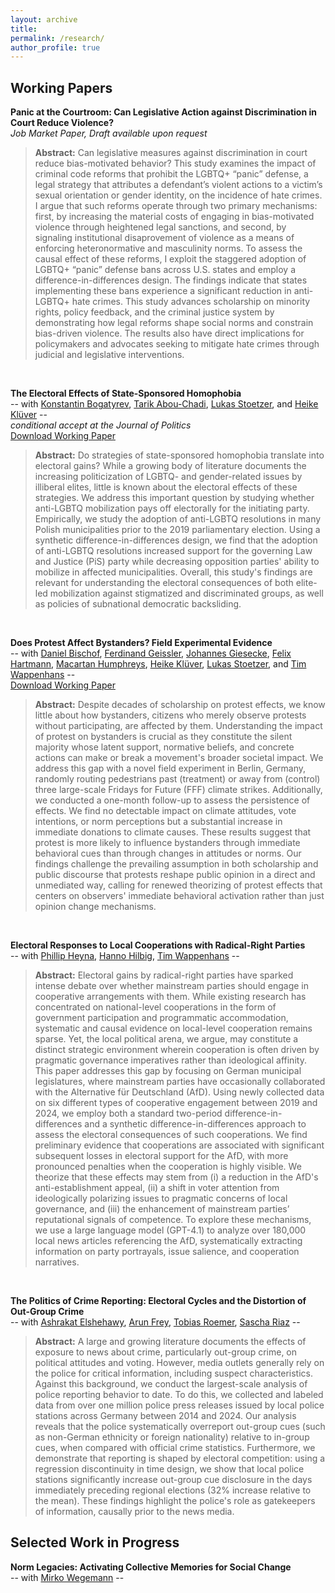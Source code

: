```yaml
---
layout: archive
title: 
permalink: /research/
author_profile: true
---
```



## **Working Papers**   

**Panic at the Courtroom: Can Legislative Action against Discrimination in Court Reduce Violence?**  
*Job Market Paper, Draft available upon request*  
> **Abstract:** Can legislative measures against discrimination in court reduce bias-motivated behavior? This study examines the impact of criminal code reforms that prohibit the LGBTQ+ “panic” defense, a legal strategy that attributes a defendant’s violent actions to a victim’s sexual orientation or gender identity, on the incidence of hate crimes. I argue that such reforms operate through two primary mechanisms: first, by increasing the material costs of engaging in bias-motivated violence through heightened legal sanctions, and second, by signaling institutional disaprovement of violence as a means of enforcing heteronormative and masculinity norms. To assess the causal effect of these reforms, I exploit the staggered adoption of LGBTQ+ “panic” defense bans across U.S. states and employ a difference-in-differences design. The findings indicate that states implementing these bans experience a significant reduction in anti-LGBTQ+ hate crimes. This study advances scholarship on minority rights, policy feedback, and the criminal justice system by demonstrating how legal reforms shape social norms and constrain bias-driven violence. The results also have direct implications for policymakers and advocates seeking to mitigate hate crimes through judicial and legislative interventions.
<p>&nbsp;</p>   


**The Electoral Effects of State-Sponsored Homophobia**      
-- with [Konstantin Bogatyrev](https://sites.google.com/view/konstantin-bogatyrev/), [Tarik Abou-Chadi](https://www.tarikabouchadi.net/), [Lukas Stoetzer](http://lukas-stoetzer.org/), and [Heike Klüver](http://www.heike-kluever.com/) --  
*conditional accept at the Journal of Politics*   
[Download Working Paper](https://files.osf.io/v1/resources/wvnbr_v1/providers/osfstorage/67b46d9c370ae8864719f134?action=download&direct&version=2)  
> **Abstract:**  Do strategies of state-sponsored homophobia translate into electoral gains? While a growing body of literature documents the increasing politicization of LGBTQ- and gender-related issues by illiberal elites, little is known about the electoral effects of these strategies. We address this important question by studying whether anti-LGBTQ mobilization pays off electorally for the initiating party. Empirically, we study the adoption of anti-LGBTQ resolutions in many Polish municipalities prior to the 2019 parliamentary election. Using a synthetic difference-in-differences design, we find that the adoption of anti-LGBTQ resolutions increased support for the governing Law and Justice (PiS) party while decreasing opposition parties' ability to mobilize in affected municipalities. Overall, this study's findings are relevant for understanding the electoral consequences of both elite-led mobilization against stigmatized and discriminated groups, as well as policies of subnational democratic backsliding.  
<p>&nbsp;</p>  


**Does Protest Affect Bystanders? Field Experimental Evidence**   
-- with [Daniel Bischof](https://www.danbischof.com), [Ferdinand Geissler](https://www.sowi.hu-berlin.de/de/lehrbereiche/empisoz/a-z/geisslerferdinand), [Johannes Giesecke](https://www.sowi.hu-berlin.de/de/lehrbereiche/empisoz/a-z/giesecke), [Felix Hartmann](http://hartmannfelix.github.io), [Macartan Humphreys](https://macartan.github.io), [Heike Klüver](http://www.heike-kluever.com/), [Lukas Stoetzer](http://lukas-stoetzer.org/), and [Tim Wappenhans](https://www.timwappenhans.com) --   
[Download Working Paper](https://osf.io/42s8e/download)   
> **Abstract:** Despite decades of scholarship on protest effects, we know little about how bystanders, citizens who merely observe protests without participating, are affected by them. Understanding the impact of protest on bystanders is crucial as they constitute the silent majority whose latent support, normative beliefs, and concrete actions can make or break a movement's broader societal impact. We address this gap with a novel field experiment in Berlin, Germany, randomly routing pedestrians past (treatment) or away from (control) three large-scale Fridays for Future (FFF) climate strikes. Additionally, we conducted a one-month follow-up to assess the persistence of effects. We find no detectable impact on climate attitudes, vote intentions, or norm perceptions but a substantial increase in immediate donations to climate causes. These results suggest that protest is more likely to influence bystanders through immediate behavioral cues than through changes in attitudes or norms. Our findings challenge the prevailing assumption in both scholarship and public discourse that protests reshape public opinion in a direct and unmediated way, calling for renewed theorizing of protest effects that centers on observers' immediate behavioral activation rather than just opinion change mechanisms.    
<p>&nbsp;</p>  


**Electoral Responses to Local Cooperations with Radical-Right Parties**      
-- with [Phillip Heyna](https://www.hertie-school.org/en/research/faculty-and-researchers/profile/person/heyna), [Hanno Hilbig](https://www.hannohilbig.com), [Tim Wappenhans](https://www.timwappenhans.com) --  
> **Abstract:**  Electoral gains by radical-right parties have sparked intense debate over whether mainstream parties should engage in cooperative arrangements with them. While existing research has concentrated on national-level cooperations in the form of government participation and programmatic accommodation, systematic and causal evidence on local-level cooperation remains sparse. Yet, the local political arena, we argue, may constitute a distinct strategic environment wherein cooperation is often driven by pragmatic governance imperatives rather than ideological affinity. This paper addresses this gap by focusing on German municipal legislatures, where mainstream parties have occasionally collaborated with the Alternative für Deutschland (AfD). Using newly collected data on six different types of cooperative engagement between 2019 and 2024, we employ both a standard two-period difference-in-differences and a synthetic difference-in-differences approach to assess the electoral consequences of such cooperations. We find preliminary evidence that cooperations are associated with significant subsequent losses in electoral support for the AfD, with more pronounced penalties when the cooperation is highly visible. We theorize that these effects may stem from (i) a reduction in the AfD's anti-establishment appeal, (ii) a shift in voter attention from ideologically polarizing issues to pragmatic concerns of local governance, and (iii) the enhancement of mainstream parties’ reputational signals of competence. To explore these mechanisms, we use a large language model (GPT-4.1) to analyze over 180,000 local news articles referencing the AfD, systematically extracting information on party portrayals, issue salience, and cooperation narratives. 
<p>&nbsp;</p>  

**The Politics of Crime Reporting: Electoral Cycles and the Distortion of Out-Group Crime**     
-- with [Ashrakat Elshehawy](https://www.ashrakatelshehawy.com), [Arun Frey](https://arunfrey.github.io), [Tobias Roemer](https://www.nuffield.ox.ac.uk/people/profiles/tobias-roemer/), [Sascha Riaz](https://saschariaz.com) --   
> **Abstract:**  A large and growing literature documents the effects of exposure to news about crime, particularly out-group crime, on political attitudes and voting. However, media outlets generally rely on the police for critical information, including suspect characteristics. Against this background, we conduct the largest-scale analysis of police reporting behavior to date. To do this, we collected and labeled data from over one million police press releases issued by local police stations across Germany between 2014 and 2024. Our analysis reveals that the police systematically overreport out-group cues (such as non-German ethnicity or foreign nationality) relative to in-group cues, when compared with official crime statistics. Furthermore, we demonstrate that reporting is shaped by electoral competition: using a regression discontinuity in time design, we show that local police stations significantly increase out-group cue disclosure in the days immediately preceding regional elections (32% increase relative to the mean). These findings highlight the police's role as gatekeepers of information, causally prior to the news media. 

## **Selected Work in Progress**  


**Norm Legacies: Activating Collective Memories for Social Change**     
-- with [Mirko Wegemann](https://mirko-wegemann.github.io) --   





